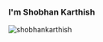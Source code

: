 <h3>I'm Shobhan Karthish</h3>
<p align="left"> <img src="https://komarev.com/ghpvc/?username=shobhankarthish&label=Profile%20views&color=0e75b6&style=flat" alt="shobhankarthish" /> </p>
<p align="left">
</p>
